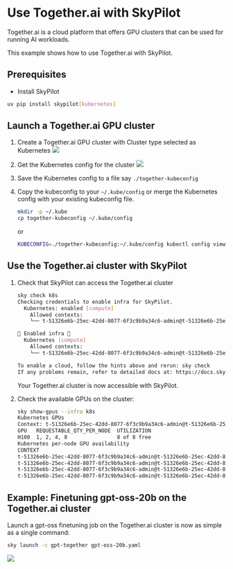 # Use Together.ai with SkyPilot

Together.ai is a cloud platform that offers GPU clusters that can be used for running AI workloads.

This example shows how to use Together.ai with SkyPilot.

## Prerequisites

- Install SkyPilot

```bash
uv pip install skypilot[kubernetes]
```

## Launch a Together.ai GPU cluster

1. Create a Together.ai GPU cluster with Cluster type selected as Kubernetes
   ![](https://i.imgur.com/E9m0wEV.png)

2. Get the Kubernetes config for the cluster
   ![](https://i.imgur.com/90zxTXE.png)

3. Save the Kubernetes config to a file say `./together-kubeconfig`
4. Copy the kubeconfig to your `~/.kube/config` or merge the Kubernetes config with your existing kubeconfig file.
   ```bash
   mkdir -p ~/.kube
   cp together-kubeconfig ~/.kube/config
   ```
   or
   ```bash
   KUBECONFIG=./together-kubeconfig:~/.kube/config kubectl config view --flatten > /tmp/merged_kubeconfig && mv /tmp/merged_kubeconfig ~/.kube/config    
   ```


## Use the Together.ai cluster with SkyPilot

1. Check that SkyPilot can access the Together.ai cluster
   ```bash
   sky check k8s
   Checking credentials to enable infra for SkyPilot.
     Kubernetes: enabled [compute]
       Allowed contexts:
       └── t-51326e6b-25ec-42dd-8077-6f3c9b9a34c6-admin@t-51326e6b-25ec-42dd-8077-6f3c9b9a34c6: enabled.
   
   🎉 Enabled infra 🎉
     Kubernetes [compute]
       Allowed contexts:
       └── t-51326e6b-25ec-42dd-8077-6f3c9b9a34c6-admin@t-51326e6b-25ec-42dd-8077-6f3c9b9a34c6
   
   To enable a cloud, follow the hints above and rerun: sky check
   If any problems remain, refer to detailed docs at: https://docs.skypilot.co/en/latest/getting-started/installation.html
   ```
   Your Together.ai cluster is now accessible with SkyPilot.

2. Check the available GPUs on the cluster:
   ```bash
   sky show-gpus --infra k8s
   Kubernetes GPUs
   Context: t-51326e6b-25ec-42dd-8077-6f3c9b9a34c6-admin@t-51326e6b-25ec-42dd-8077-6f3c9b9a34c6
   GPU   REQUESTABLE_QTY_PER_NODE  UTILIZATION  
   H100  1, 2, 4, 8                8 of 8 free  
   Kubernetes per-node GPU availability
   CONTEXT                                                                              NODE                GPU   UTILIZATION  
   t-51326e6b-25ec-42dd-8077-6f3c9b9a34c6-admin@t-51326e6b-25ec-42dd-8077-6f3c9b9a34c6  cp-8ct86            -     0 of 0 free  
   t-51326e6b-25ec-42dd-8077-6f3c9b9a34c6-admin@t-51326e6b-25ec-42dd-8077-6f3c9b9a34c6  cp-fjqbt            -     0 of 0 free  
   t-51326e6b-25ec-42dd-8077-6f3c9b9a34c6-admin@t-51326e6b-25ec-42dd-8077-6f3c9b9a34c6  cp-hst5f            -     0 of 0 free  
   t-51326e6b-25ec-42dd-8077-6f3c9b9a34c6-admin@t-51326e6b-25ec-42dd-8077-6f3c9b9a34c6  gpu-dp-gsd6b-k4m4x  H100  8 of 8 free  
   ```


## Example: Finetuning gpt-oss-20b on the Together.ai cluster

Launch a gpt-oss finetuning job on the Together.ai cluster is now as simple as a single command:
```bash
sky launch -c gpt-together gpt-oss-20b.yaml
```

![](https://i.imgur.com/RMpEyjR.png)
